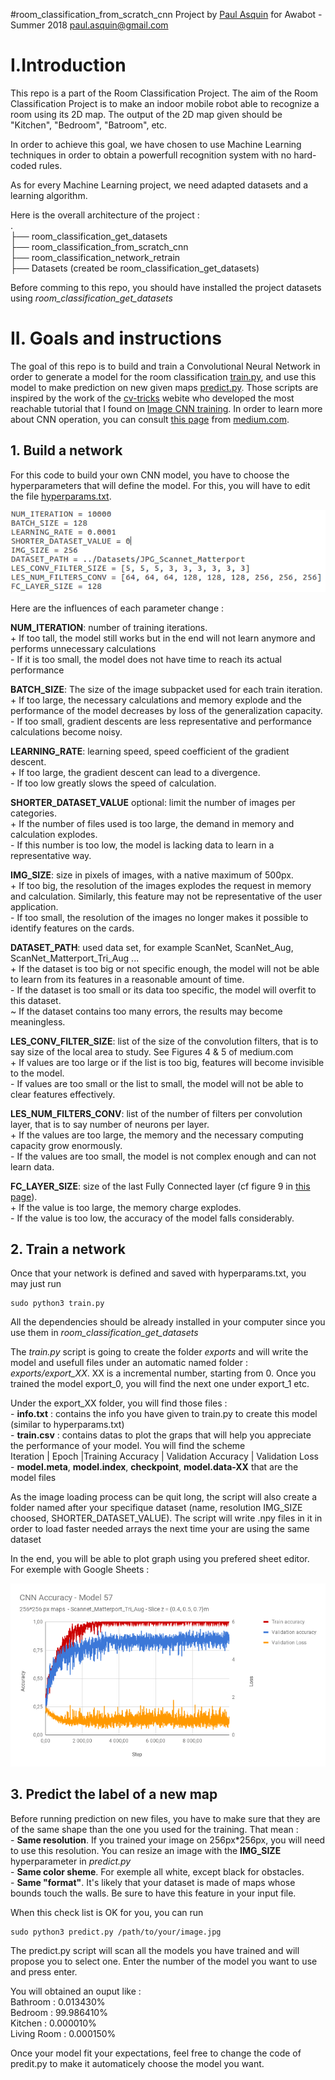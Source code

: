 #room_classification_from_scratch_cnn
Project by [Paul Asquin](https://www.linkedin.com/in/paulasquin/) for Awabot - Summer 2018 paul.asquin@gmail.com  

# I.Introduction  
This repo is a part of the Room Classification Project. 
The aim of the Room Classification Project is to make an indoor mobile robot able to recognize a room using its 2D map. 
The output of the 2D map given should be "Kitchen", "Bedroom", "Batroom", etc.  

In order to achieve this goal, we have chosen to use Machine Learning techniques in order to obtain a powerfull recognition system with no hard-coded rules.  

As for every Machine Learning project, we need adapted datasets and a learning algorithm.  

Here is the overall architecture of the project :   
.  
├── room_classification_get_datasets  
├── room_classification_from_scratch_cnn  
├── room_classification_network_retrain  
├── Datasets (created be room_classification_get_datasets)  

Before comming to this repo, you should have installed the project datasets using _room\_classification\_get\_datasets_

# II. Goals and instructions
The goal of this repo is to build and train a Convolutional Neural Network in order to generate a model for the room classification [train.py](train.py), and use this model to make prediction on new given maps [predict.py](predict.py).
Those scripts are inspired by the work of the [cv-tricks](http://cv-tricks.com/) webite who developed the most reachable tutorial that I found on [Image CNN training](http://cv-tricks.com/tensorflow-tutorial/training-convolutional-neural-network-for-image-classification/).
In order to learn more about CNN operation, you can consult [this page](https://medium.com/@RaghavPrabhu/understanding-of-convolutional-neural-network-cnn-deep-learning-99760835f148) from [medium.com](https://medium.com).  

## 1. Build a network
For this code to build your own CNN model, you have to choose the hyperparameters that will define the model. 
For this, you will have to edit the file [hyperparams.txt](hyperparams.txt).  

![Hyperparams.txt](docs/hyperparams.png)  

Here are the influences of each parameter change : 

**NUM_ITERATION**: number of training iterations.  
\+ If too tall, the model still works but in the end will not learn anymore and performs unnecessary calculations  
\- If it is too small, the model does not have time to reach its actual performance  

**BATCH_SIZE**: The size of the image subpacket used for each train iteration.  
\+ If too large, the necessary calculations and memory explode and the performance of the model decreases by loss of the generalization capacity.  
\- If too small, gradient descents are less representative and performance calculations become noisy.  

**LEARNING_RATE**: learning speed, speed coefficient of the gradient descent.  
\+ If too large, the gradient descent can lead to a divergence.  
\- If too low greatly slows the speed of calculation.  

**SHORTER_DATASET_VALUE** optional: limit the number of images per categories.  
\+ If the number of files used is too large, the demand in memory and calculation explodes.  
\- If this number is too low, the model is lacking data to learn in a representative way.  

**IMG_SIZE**: size in pixels of images, with a native maximum of 500px.  
\+ If too big, the resolution of the images explodes the request in memory and calculation. Similarly, this feature may not be representative of the user application.  
\- If too small, the resolution of the images no longer makes it possible to identify features on the cards.  

**DATASET_PATH**: used data set, for example ScanNet, ScanNet_Aug, ScanNet_Matterport_Tri_Aug ...  
\+ If the dataset is too big or not specific enough, the model will not be able to learn from its features in a reasonable amount of time.  
\- If the dataset is too small or its data too specific, the model will overfit to this dataset.  
~ If the dataset contains too many errors, the results may become meaningless.  

**LES_CONV_FILTER_SIZE**: list of the size of the convolution filters, that is to say size of the local area to study. See Figures 4 & 5 of medium.com  
\+ If values are too large or if the list is too big, features will become invisible to the model.  
\- If values are too small or the list to small, the model will not be able to clear features effectively.  

**LES_NUM_FILTERS_CONV**: list of the number of filters per convolution layer, that is to say number of neurons per layer.  
\+ If the values are too large, the memory and the necessary computing capacity grow enormously.  
\- If the values are too small, the model is not complex enough and can not learn data.  

**FC_LAYER_SIZE**: size of the last Fully Connected layer (cf figure 9 in [this page](https://medium.com/@RaghavPrabhu/understanding-of-convolutional-neural-network-cnn-deep-learning-99760835f148)).  
\+ If the value is too large, the memory charge explodes.  
\- If the value is too low, the accuracy of the model falls considerably.  

## 2. Train a network  
Once that your network is defined and saved with hyperparams.txt, you may just run 
```
sudo python3 train.py
```

All the dependencies should be already installed in your computer since you use them in _room\_classification\_get\_datasets_  

The _train.py_ script is going to create the folder _exports_ and will write the model and usefull files under an automatic named folder : _exports/export\_XX_.
XX is a incremental number, starting from 0. Once you trained the model export\_0, you will find the next one under export\_1 etc.  

Under the export_XX folder, you will find those files :  
\- **info.txt** : contains the info you have given to train.py to create this model (similar to hyperparams.txt)  
\- **train.csv** : contains datas to plot the graps that will help you appreciate the performance of your model. You will find the scheme  
	Iteration	|	Epoch	|Training Accuracy	|	Validation Accuracy	|	Validation Loss  
\- **model.meta**, **model.index**, **checkpoint**, **model.data-XX** that are the model files  
 
As the image loading process can be quit long, the script will also create a folder named after your specifique dataset (name, resolution IMG_SIZE choosed, SHORTER_DATASET_VALUE). 
The script will write .npy files in it in order to load faster needed arrays the next time your are using the same dataset 
 
In the end, you will be able to plot graph using you prefered sheet editor. For exemple with Google Sheets :  

![Model Graps](docs/model_graphs.png)
 
## 3. Predict the label of a new map
Before running prediction on new files, you have to make sure that they are of the same shape than the one you used for the training.
That mean :  
\- **Same resolution**. If you trained your image on 256px*256px, you will need to use this resolution. You can resize an image with the **IMG_SIZE** hyperparameter in _predict.py_   
\- **Same color sheme**. For exemple all white, except black for obstacles.  
\- **Same "format"**. It's likely that your dataset is made of maps whose bounds touch the walls. Be sure to have this feature in your input file.   

When this check list is OK for you, you can run
```
sudo python3 predict.py /path/to/your/image.jpg
```  

The predict.py script will scan all the models you have trained and will propose you to select one.
Enter the number of the model you want to use and press enter.  

You will obtained an ouput like :  
    Bathroom : 0.013430%  
    Bedroom : 99.986410%  
    Kitchen : 0.000010%  
    Living Room : 0.000150%  
	
Once your model fit your expectations, feel free to change the code of predit.py to make it automaticely choose the model you want.